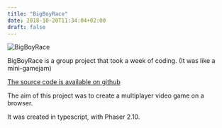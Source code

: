 ```yaml
---
title: "BigBoyRace"
date: 2018-10-20T11:34:04+02:00
draft: false
---
```


![BigBoyRace](/images/bbrace.png)


BigBoyRace is a group project that took a week of coding. (It was like a mini-gamejam)

[The source code is available on github](https://github.com/AzariasB/BigBoyRace)

The aim of this project was to create a multiplayer video game on a browser.

It was created in typescript, with Phaser 2.10.